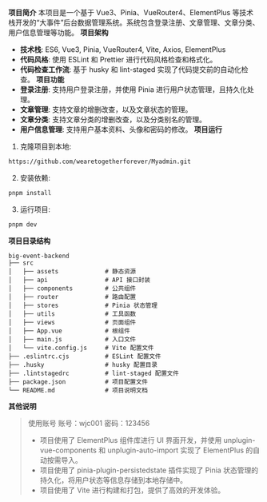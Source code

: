 **项目简介**
本项目是一个基于 Vue3、Pinia、VueRouter4、ElementPlus 等技术栈开发的“大事件”后台数据管理系统。系统包含登录注册、文章管理、文章分类、用户信息管理等功能。
**项目架构**

- **技术栈**: ES6, Vue3, Pinia, VueRouter4, Vite, Axios, ElementPlus
- **代码风格**: 使用 ESLint 和 Prettier 进行代码风格检查和格式化。
- **代码检查工作流**: 基于 husky 和 lint-staged 实现了代码提交前的自动化检查。
  **项目功能**
- **登录注册**: 支持用户登录注册，并使用 Pinia 进行用户状态管理，且持久化处理。
- **文章管理**: 支持文章的增删改查，以及文章状态的管理。
- **文章分类**: 支持文章分类的增删改查，以及分类别名的管理。
- **用户信息管理**: 支持用户基本资料、头像和密码的修改。
  **项目运行**

1. 克隆项目到本地:

```bash
https://github.com/wearetogetherforever/Myadmin.git
```

2. 安装依赖:

```bash
pnpm install
```

3. 运行项目:

```bash
pnpm dev
```

**项目目录结构**

```
big-event-backend
├── src
│   ├── assets             # 静态资源
│   ├── api                # API 接口封装
│   ├── components         # 公共组件
│   ├── router             # 路由配置
│   ├── stores             # Pinia 状态管理
│   ├── utils              # 工具函数
│   ├── views              # 页面组件
│   ├── App.vue            # 根组件
│   ├── main.js            # 入口文件
│   └── vite.config.js     # Vite 配置文件
├── .eslintrc.cjs          # ESLint 配置文件
├── .husky                 # husky 配置目录
├── .lintstagedrc          # lint-staged 配置文件
├── package.json           # 项目配置文件
└── README.md              # 项目说明文档
```

**其他说明**
> 使用账号
> 账号：wjc001
> 密码：123456
>
> - 项目使用了 ElementPlus 组件库进行 UI 界面开发，并使用 unplugin-vue-components 和 unplugin-auto-import 实现了 ElementPlus 的自动按需导入。
> - 项目使用了 pinia-plugin-persistedstate 插件实现了 Pinia 状态管理的持久化，将用户状态等信息存储到本地存储中。
> - 项目使用了 Vite 进行构建和打包，提供了高效的开发体验。
>